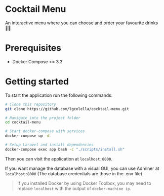 # Cocktail Menu
An interactive menu where you can choose and order your favourite drinks 🍺🍹

# Prerequisites

- Docker Compose >= 3.3

# Getting started

To start the application run the following commands:

```sh
# Clone this repository
git clone https://github.com/lgcolella/cocktail-menu.git

# Navigate into the project folder
cd cocktail-menu

# Start docker-compose with services
docker-compose up -d

# Setup Laravel and install dependencies
docker-compose exec app bash -c "./scripts/install.sh"
```

Then you can visit the application at `localhost:8000`.

If you want manage the database with a visual GUI, you can use Adminer at `localhost:8080` (The database credentials are those in the .env file).

> If you installed Docker by using Docker Toolbox, you may need to replace `localhost` with the output of `docker-machine ip`.
